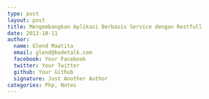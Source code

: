 ```yaml
---
type: post
layout: post
title: Mengembangkan Aplikasi Berbasis Service dengan Restfull
date: 2013-10-11
author:
  name: Glend Maatita
  email: glend@kodetalk.com
  facebook: Your Facebook
  twitter: Your Twitter
  github: Your Github
  signature: Just Another Author
categories: Php, Notes
---
```


